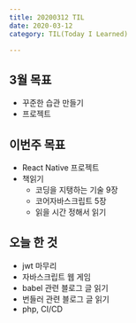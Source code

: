 ```yaml
---
title: 20200312 TIL
date: 2020-03-12
category: TIL(Today I Learned)

---
```


## 3월 목표

- 꾸준한 습관 만들기
- 프로젝트

## 이번주 목표
- React Native 프로젝트 
- 책읽기
  - 코딩을 지탱하는 기술 9장
  - 코어자바스크립트 5장
  - 읽을 시간 정해서 읽기

## 오늘 한 것

- jwt 마무리
- 자바스크립트 웹 게임
- babel 관련 블로그 글 읽기
- 번들러 관련 블로그 글 읽기
- php, CI/CD 
  



  



